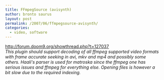 ```yaml
---
title: FFmpegSource (avisynth)
author: bronto saurus
layout: post
permalink: /2007/06/ffmpegsource-avisynth/
categories:
  - video, software
---
```

<a href="http://forum.doom9.org/showthread.php?t=127037" target="_blank" >http://forum.doom9.org/showthread.php?t=127037</a>  
*This plugin should support decoding of all ffmpeg supported video formats with frame accurate seeking in avi, mkv and mp4 and possibly some others. Haali's parser is used for matroska since the ffmpeg one has serious issues and ffmpeg for everything else. Opening files is however a bit slow due to the required indexing.*